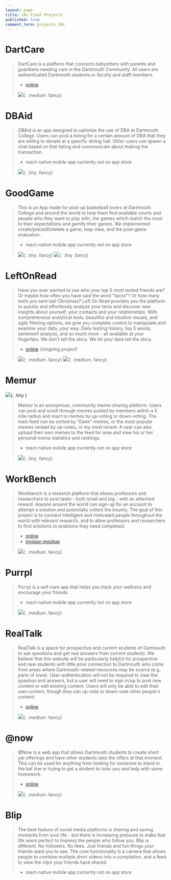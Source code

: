 ```yaml
---
layout: page
title: 18s Final Projects
published: true 
comment_term: projects_18s
---
```




# DartCare #

> DartCare is a platform that connects babysitters with parents and guardians needing care in the Dartmouth Community. All users are authenticated Dartmouth students or faculty and staff members.
>
> * [online](http://dartcare.surge.sh)
>
> ![](img/projects_18s/dartcare.gif){: .medium .fancy}
>



# DBAid #

> DBAid is an app designed to optimize the use of DBA at Dartmouth College. Users can post a listing for a certain amount of DBA that they are willing to donate at a specific dining hall. Other users can spawn a chat based on that listing and communicate about making the transaction.
>
> * react-native mobile app currently not on app store
>
> ![](img/projects_18s/dbaid.gif){: .tiny .fancy}
>




# GoodGame #

> This is an App made for pick-up basketball lovers at Dartmouth College and around the world to help them find available courts and people who they want to play with, the games which match the most to their expectations and gamify their games. We implemented create/join/edit/delete a game, map view, and the post-game evaluation.
>
> * react-native mobile app currently not on app store
>
> ![](img/projects_18s/goodgame1.gif){: .tiny .fancy}
> ![](img/projects_18s/goodgame2.gif){: .tiny .fancy}
>




# LeftOnRead #

> Have you ever wanted to see who your top 5 most texted friends are? Or maybe how often you have said the word "tacos"? Or how many texts you sent last Christmas? Left On Read provides you the platform to quickly and effortlessly analyze your texts and discover new insights about yourself, your contacts and your relationships. With comprehensive analytical tools, beautiful and intuitive visuals, and agile filtering options, we give you complete control to manipulate and examine your data, your way. Daily texting history, top 5 words, sentiment analysis, and so much more - all available at your fingertips. We don't tell the story. We let your data tell the story.
>
> * [online](https://leftonread.me/) //ongoing project!
>
> ![](img/projects_18s/lor-frontpage.gif){: .medium .fancy}
> ![](img/projects_18s/lor-analytics.gif){: .medium .fancy}
>


# Memur #

![](img/projects_18s/memur-logo.png){: .tiny }

> Memur is an anonymous, community meme-sharing platform. Users can post and scroll through memes posted by members within a 5 mile radius and react to memes by up-voting or down-voting. The main feed can be sorted by "Dank" memes, or the most popular memes ranked by up-votes, or my most recent. A user can also upload their own memes to the feed for area and view his or her personal meme statistics and rankings.
>
> * react-native mobile app currently not on app store
>
> ![](img/projects_18s/memur.gif){: .tiny .fancy}
>


# WorkBench #

> Workbench is a research platform that allows professors and researchers to post tasks - both small and big - with an attached reward. Anyone around the world can sign-up for an account to attempt a solution and potentially collect the bounty. The goal of this project is to connect intelligent and motivated people throughout the world with relevant research, and to allow professors and researchers to find solutions to problems they need completed.
>
> * [online](http://work-bench.surge.sh)
> * [invision mockup](https://invis.io/DCIKH4E7UV5)
>
> ![](img/projects_18s/workbench.gif){: .medium .fancy}
>


# Purrpl #

> Purrpl is a self-care app that helps you track your wellness and encourage your friends.
>
> * react-native mobile app currently not on app store
>
> ![](img/projects_18s/purrpl.gif){: .medium .fancy}
> 



# RealTalk #

> RealTalk is a space for prospective and current students of Dartmouth to ask questions and get real answers from current students. We believe that this website will be particularly helpful for prospective and new students with little prior connection to Dartmouth who come from areas where Dartmouth-related resources may be scarce (e.g. parts of Iowa). User-authentication will not be required to view the question and answers, but a user will need to sign in/up to post new content or edit existing content. Users will only be able to edit their own content, though they can up-vote or down-vote other people's content.
>
> * [online](http://realtalkdart.surge.sh/)
>
> ![](img/projects_18s/realtalk.gif){: .medium .fancy}
>


# @now #

> @Now is a web app that allows Dartmouth students to create short job offerings and have other students take the offers at that moment. This can be used for anything from looking for someone to stand in the kaf line or trying to get a student to tutor you and help with some homework.
>
> * [online](http://at-now.surge.sh)
>
> ![](img/projects_18s/atnow.gif){: .medium .fancy}
>


# Blip #

>The best feature of social media platforms is sharing and saving moments from your life - but there is increasing pressure to make that life seem perfect to impress the people who follow you. Blip is different. No followers. No likes. Just friends and fun things your friends want you to see. The core functionality is a camera that allows people to combine multiple short videos into a compilation, and a feed to view the clips your friends have shared.
>
> * react-native mobile app currently not on app store
>
